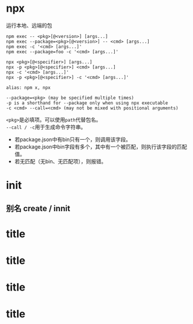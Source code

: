 # npx
运行本地、远端的包

```
npm exec -- <pkg>[@<version>] [args...]
npm exec --package=<pkg>[@<version>] -- <cmd> [args...]
npm exec -c '<cmd> [args...]'
npm exec --package=foo -c '<cmd> [args...]'

npx <pkg>[@<specifier>] [args...]
npx -p <pkg>[@<specifier>] <cmd> [args...]
npx -c '<cmd> [args...]'
npx -p <pkg>[@<specifier>] -c '<cmd> [args...]'

alias: npm x, npx

--package=<pkg> (may be specified multiple times)
-p is a shorthand for --package only when using npx executable
-c <cmd> --call=<cmd> (may not be mixed with positional arguments)
```

`<pkg>`是必填项。可以使用`path`代替包名。  
`--call / -c`用于生成命令字符串。  
- 若package.json中有bin只有一个，则调用该字段。  
- 若package.json中bin字段有多个，其中有一个被匹配，则执行该字段的匹配值。  
- 若无匹配（无bin、无匹配项），则报错。  

# init
## 别名 create / innit

# title
# title
# title
# title
